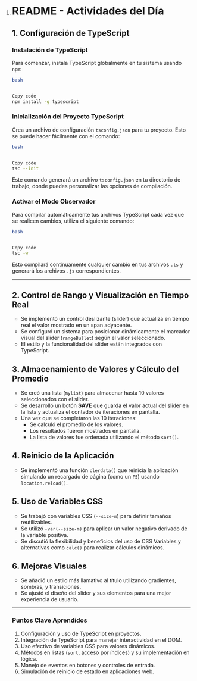 1. # README - Actividades del Día

   ## 1. **Configuración de TypeScript**

   ### Instalación de TypeScript

   Para comenzar, instala TypeScript globalmente en tu sistema usando `npm`:

   ```bash
   bash
   
   
   Copy code
   npm install -g typescript
   ```

   ### Inicialización del Proyecto TypeScript

   Crea un archivo de configuración `tsconfig.json` para tu proyecto. Esto se puede hacer fácilmente con el comando:

   ```bash
   bash
   
   
   Copy code
   tsc --init
   ```

   Este comando generará un archivo `tsconfig.json` en tu directorio de trabajo, donde puedes personalizar las opciones de compilación.

   ### Activar el Modo Observador

   Para compilar automáticamente tus archivos TypeScript cada vez que se realicen cambios, utiliza el siguiente comando:

   ```bash
   bash
   
   
   Copy code
   tsc -w
   ```

   Esto compilará continuamente cualquier cambio en tus archivos `.ts` y generará los archivos `.js` correspondientes.

   ------

   ## 2. **Control de Rango y Visualización en Tiempo Real**

   - Se implementó un control deslizante (slider) que actualiza en tiempo real el valor mostrado en un span adyacente.
   - Se configuró un sistema para posicionar dinámicamente el marcador visual del slider (`rangeBullet`) según el valor seleccionado.
   - El estilo y la funcionalidad del slider están integrados con TypeScript.

   ## 3. **Almacenamiento de Valores y Cálculo del Promedio**

   - Se creó una lista (`mylist`) para almacenar hasta 10 valores seleccionados con el slider.
   - Se desarrolló un botón **SAVE** que guarda el valor actual del slider en la lista y actualiza el contador de iteraciones en pantalla.
   - Una vez que se completaron las 10 iteraciones:
     - Se calculó el promedio de los valores.
     - Los resultados fueron mostrados en pantalla.
     - La lista de valores fue ordenada utilizando el método `sort()`.

   ## 4. **Reinicio de la Aplicación**

   - Se implementó una función `clerdata()` que reinicia la aplicación simulando un recargado de página (como un `F5`) usando `location.reload()`.

   ## 5. **Uso de Variables CSS**

   - Se trabajó con variables CSS (`--size-m`) para definir tamaños reutilizables.
   - Se utilizó `-var(--size-m)` para aplicar un valor negativo derivado de la variable positiva.
   - Se discutió la flexibilidad y beneficios del uso de CSS Variables y alternativas como `calc()` para realizar cálculos dinámicos.

   ## 6. **Mejoras Visuales**

   - Se añadió un estilo más llamativo al título utilizando gradientes, sombras, y transiciones.
   - Se ajustó el diseño del slider y sus elementos para una mejor experiencia de usuario.

   ------

   ### **Puntos Clave Aprendidos**

   1. Configuración y uso de TypeScript en proyectos.
   2. Integración de TypeScript para manejar interactividad en el DOM.
   3. Uso efectivo de variables CSS para valores dinámicos.
   4. Métodos en listas (`sort`, acceso por índices) y su implementación en lógica.
   5. Manejo de eventos en botones y controles de entrada.
   6. Simulación de reinicio de estado en aplicaciones web.